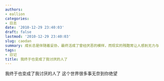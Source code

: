 ```yaml
---
authors:
- eallion
categories:
- 日志
date: '2010-12-29 23:40:03'
draft: false
lastmod: '2010-12-29 23:40:03'
slug: caodan
summary: 成长总是伴随着妥协，最终活成了曾经厌恶的模样，而现实的残酷常让人感到无力与绝望。
tags:
- 日记
title: 我终于也变成了我讨厌的人了
---
```

我终于也变成了我讨厌的人了
这个世界很多事无奈到你绝望